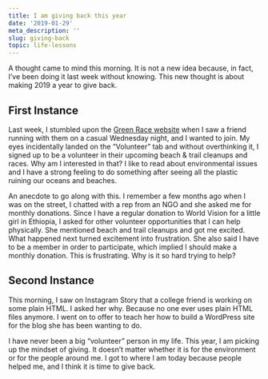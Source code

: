 ```yaml
---
title: I am giving back this year
date: '2019-01-29'
meta_description: ''
slug: giving-back
topic: life-lessons
---
```


A thought came to mind this morning. It is not a new idea because, in fact, I’ve been doing it last week without knowing. This new thought is about making 2019 a year to give back.

## First Instance
Last week, I stumbled upon the <a href="https://thegreenrace.hk/">Green Race website</a> when I saw a friend running with them on a casual Wednesday night, and I wanted to join. My eyes incidentally landed on the “Volunteer” tab and without overthinking it, I signed up to be a volunteer in their upcoming beach & trail cleanups and races. Why am I interested in that? I like to read about environmental issues and I have a strong feeling to do something after seeing all the plastic ruining our oceans and beaches.

An anecdote to go along with this. I remember a few months ago when I was on the street, I chatted with a rep from an NGO and she asked me for monthly donations. Since I have a regular donation to World Vision for a little girl in Ethiopia, I asked for other volunteer opportunities that I can help physically. She mentioned beach and trail cleanups and got me excited. What happened next turned excitement into frustration. She also said I have to be a member in order to participate, which implied I should make a monthly donation. This is frustrating. Why is it so hard trying to help?

## Second Instance
This morning, I saw on Instagram Story that a college friend is working on some plain HTML. I asked her why. Because no one ever uses plain HTML files anymore. I went on to offer to teach her how to build a WordPress site for the blog she has been wanting to do.

I have never been a big “volunteer” person in my life. This year, I am picking up the mindset of giving. It doesn’t matter whether it is for the environment or for the people around me. I got to where I am today because people helped me, and I think it is time to give back.
